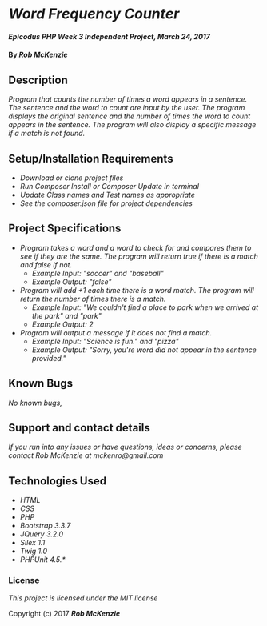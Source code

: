 # _Word Frequency Counter_

#### _Epicodus PHP Week 3 Independent Project, March 24, 2017_

#### By _**Rob McKenzie**_

## Description

_Program that counts the number of times a word appears in a sentence. The sentence and the word to count are input by the user. The program displays the original sentence and the number of times the word to count appears in the sentence. The program will also display a specific message if a match is not found._

## Setup/Installation Requirements

* _Download or clone project files_
* _Run Composer Install or Composer Update in terminal_
* _Update Class names and Test names as appropriate_
* _See the composer.json file for project dependencies_

## Project Specifications
* _Program takes a word and a word to check for and compares them to see if they are the same. The program will return true if there is a match and false if not._
  * _Example Input: "soccer" and "baseball"_
  * _Example Output: "false"_
* _Program will add +1 each time there is a word match. The program will return the number of times there is a match._
  * _Example Input: "We couldn't find a place to park when we arrived at the park" and "park"_
  * _Example Output: 2_
* _Program will output a message if it does not find a match._
  * _Example Input: "Science is fun." and "pizza"_
  * _Example Output: "Sorry, you're word did not appear in the sentence provided."_

## Known Bugs

_No known bugs,_

## Support and contact details

_If you run into any issues or have questions, ideas or concerns, please contact Rob McKenzie at mckenro@gmail.com_

## Technologies Used
* _HTML_
* _CSS_
* _PHP_
* _Bootstrap 3.3.7_
* _JQuery 3.2.0_
* _Silex 1.1_
* _Twig 1.0_
* _PHPUnit 4.5.*_

### License

*This project is licensed under the MIT license*

Copyright (c) 2017 **_Rob McKenzie_**
